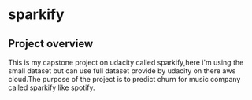 # sparkify

## Project overview
This is my capstone project on udacity called sparkify,here i'm using the small dataset but can use full dataset provide by udacity on there aws cloud.The purpose of the project is to predict churn for music company called sparkify like spotify.
